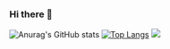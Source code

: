 

### Hi there 👋
![Anurag's GitHub stats](https://github-readme-stats.vercel.app/api?username=Leon19960120&show_icons=true&theme=graywhite)
[![Top Langs](https://github-readme-stats.vercel.app/api/top-langs/?username=Leon19960120)](https://github.com/Leon19960120)
![]( https://steins-gate-visitor-count.greenhandatsjtu.repl.co/{Leon19960120})
<!--
**Leon19960120/Leon19960120** is a ✨ _special_ ✨ repository because its `README.md` (this file) appears on your GitHub profile.

Here are some ideas to get you started:

- 🔭 I’m currently working on ...
- 🌱 I’m currently learning ...
- 👯 I’m looking to collaborate on ...
- 🤔 I’m looking for help with ...
- 💬 Ask me about ...
- 📫 How to reach me: ...
- 😄 Pronouns: ...
- ⚡ Fun fact: ...
-->


